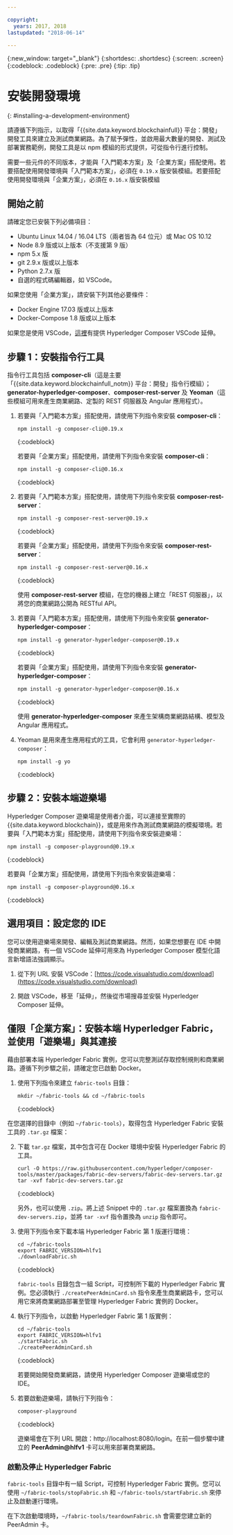 ```yaml
---

copyright:
  years: 2017, 2018
lastupdated: "2018-06-14"

---
```


{:new_window: target="_blank"}
{:shortdesc: .shortdesc}
{:screen: .screen}
{:codeblock: .codeblock}
{:pre: .pre}
{:tip: .tip}

# 安裝開發環境
{: #installing-a-development-environment}

請遵循下列指示，以取得「{{site.data.keyword.blockchainfull}} 平台：開發」開發工具來建立及測試商業網路。為了賦予彈性，並啟用最大數量的開發、測試及部署實務範例，開發工具是以 npm 模組的形式提供，可從指令行進行控制。

需要一些元件的不同版本，才能與「入門範本方案」及「企業方案」搭配使用。若要搭配使用開發環境與「入門範本方案」，必須在 `0.19.x` 版安裝模組。若要搭配使用開發環境與「企業方案」，必須在 `0.16.x` 版安裝模組

## 開始之前

請確定您已安裝下列必備項目：

- Ubuntu Linux 14.04 / 16.04 LTS（兩者皆為 64 位元）或 Mac OS 10.12
- Node 8.9 版或以上版本（不支援第 9 版）
- npm 5.x 版
- git 2.9.x 版或以上版本
- Python 2.7.x 版
- 自選的程式碼編輯器，如 VSCode。

如果您使用「企業方案」，請安裝下列其他必要條件：

- Docker Engine 17.03 版或以上版本
- Docker-Compose 1.8 版或以上版本

如果您是使用 VSCode，[這裡](https://marketplace.visualstudio.com/items?itemName=HyperledgerComposer.composer-support-client)有提供 Hyperledger Composer VSCode 延伸。

## 步驟 1：安裝指令行工具

指令行工具包括 **composer-cli**（這是主要「{{site.data.keyword.blockchainfull_notm}} 平台：開發」指令行模組）；**generator-hyperledger-composer**、**composer-rest-server** 及 **Yeoman**（這些模組可用來產生商業網路、定製的 REST 伺服器及 Angular 應用程式）。

1. 若要與「入門範本方案」搭配使用，請使用下列指令來安裝 **composer-cli**：

    ```
    npm install -g composer-cli@0.19.x
    ```
    {:codeblock}

    若要與「企業方案」搭配使用，請使用下列指令來安裝 **composer-cli**：

    ```
    npm install -g composer-cli@0.16.x
    ```
    {:codeblock}

2. 若要與「入門範本方案」搭配使用，請使用下列指令來安裝 **composer-rest-server**：

    ```
    npm install -g composer-rest-server@0.19.x
    ```
    {:codeblock}

    若要與「企業方案」搭配使用，請使用下列指令來安裝 **composer-rest-server**：

    ```
    npm install -g composer-rest-server@0.16.x
    ```
    {:codeblock}

    使用 **composer-rest-server** 模組，在您的機器上建立「REST 伺服器」，以將您的商業網路公開為 RESTful API。

3. 若要與「入門範本方案」搭配使用，請使用下列指令來安裝 **generator-hyperledger-composer**：

    ```
    npm install -g generator-hyperledger-composer@0.19.x
    ```
    {:codeblock}

    若要與「企業方案」搭配使用，請使用下列指令來安裝 **generator-hyperledger-composer**：

    ```
    npm install -g generator-hyperledger-composer@0.16.x
    ```
    {:codeblock}

    使用 **generator-hyperledger-composer** 來產生架構商業網路結構、模型及 Angular 應用程式。

4. Yeoman 是用來產生應用程式的工具，它會利用 `generator-hyperledger-composer`：

    ```
    npm install -g yo
    ```
    {:codeblock}

## 步驟 2：安裝本端遊樂場

Hyperledger Composer 遊樂場是使用者介面，可以連接至實際的 {{site.data.keyword.blockchain}}，或是用來作為測試商業網路的模擬環境。若要與「入門範本方案」搭配使用，請使用下列指令來安裝遊樂場：

```
npm install -g composer-playground@0.19.x
```
{:codeblock}


若要與「企業方案」搭配使用，請使用下列指令來安裝遊樂場：


```
npm install -g composer-playground@0.16.x
```
{:codeblock}

## 選用項目：設定您的 IDE

您可以使用遊樂場來開發、編輯及測試商業網路。然而，如果您想要在 IDE 中開發商業網路，有一個 VSCode 延伸可用來為 Hyperledger Composer 模型化語言新增語法強調顯示。

1. 從下列 URL 安裝 VSCode：[https://code.visualstudio.com/download](https://code.visualstudio.com/download)

2. 開啟 VSCode，移至「延伸」，然後從市場搜尋並安裝 Hyperledger Composer 延伸。


## 僅限「企業方案」：安裝本端 Hyperledger Fabric，並使用「遊樂場」與其連接

藉由部署本端 Hyperledger Fabric 實例，您可以完整測試存取控制規則和商業網路。遵循下列步驟之前，請確定您已啟動 Docker。

1. 使用下列指令來建立 `fabric-tools` 目錄：

   ```
   mkdir ~/fabric-tools && cd ~/fabric-tools
   ```
   {:codeblock}

在您選擇的目錄中（例如 `~/fabric-tools`），取得包含 Hyperledger Fabric 安裝工具的 `.tar.gz` 檔案：

2. 下載 `tar.gz` 檔案，其中包含可在 Docker 環境中安裝 Hyperledger Fabric 的工具。

   ```
   curl -O https://raw.githubusercontent.com/hyperledger/composer-tools/master/packages/fabric-dev-servers/fabric-dev-servers.tar.gz
   tar -xvf fabric-dev-servers.tar.gz
   ```
   {:codeblock}

    另外，也可以使用 `.zip`。將上述 Snippet 中的 `.tar.gz` 檔案置換為 `fabric-dev-servers.zip`，並將 `tar -xvf` 指令置換為 `unzip` 指令即可。

3. 使用下列指令來下載本端 Hyperledger Fabric 第 1 版運行環境：

   ```
   cd ~/fabric-tools
   export FABRIC_VERSION=hlfv1
   ./downloadFabric.sh
   ```
   {:codeblock}

   `fabric-tools` 目錄包含一組 Script，可控制所下載的 Hyperledger Fabric 實例。您必須執行 `./createPeerAdminCard.sh` 指令來產生商業網路卡，您可以用它來將商業網路部署至管理 Hyperledger Fabric 實例的 Docker。

4. 執行下列指令，以啟動 Hyperledger Fabric 第 1 版實例：

   ```
   cd ~/fabric-tools
   export FABRIC_VERSION=hlfv1
   ./startFabric.sh
   ./createPeerAdminCard.sh
   ```
   {:codeblock}

   若要開始開發商業網路，請使用 Hyperledger Composer 遊樂場或您的 IDE。

5. 若要啟動遊樂場，請執行下列指令：

    ```
    composer-playground
    ```
    {:codeblock}

    遊樂場會在下列 URL 開啟：http://localhost:8080/login。在前一個步驟中建立的 **PeerAdmin@hlfv1** 卡可以用來部署商業網路。


### 啟動及停止 Hyperledger Fabric

`fabric-tools` 目錄中有一組 Script，可控制 Hyperledger Fabric 實例。您可以使用 `~/fabric-tools/stopFabric.sh` 和 `~/fabric-tools/startFabric.sh` 來停止及啟動運行環境。

在下次啟動環境時，`~/fabric-tools/teardownFabric.sh` 會需要您建立新的 PeerAdmin 卡。
